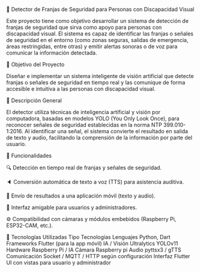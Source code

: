 🦯 Detector de Franjas de Seguridad para Personas con Discapacidad Visual

Este proyecto tiene como objetivo desarrollar un sistema de detección de franjas de seguridad que sirva como apoyo para personas con discapacidad visual.
El sistema es capaz de identificar las franjas o señales de seguridad en el entorno (como zonas seguras, salidas de emergencia, áreas restringidas, entre otras) y emitir alertas sonoras o de voz para comunicar la información detectada.

🚀 Objetivo del Proyecto

Diseñar e implementar un sistema inteligente de visión artificial que detecte franjas o señales de seguridad en tiempo real y las comunique de forma accesible e intuitiva a las personas con discapacidad visual.

🧠 Descripción General

El detector utiliza técnicas de inteligencia artificial y visión por computadora, basadas en modelos YOLO (You Only Look Once), para reconocer señales de seguridad establecidas en la norma NTP 399.010-1:2016.
Al identificar una señal, el sistema convierte el resultado en salida de texto y audio, facilitando la comprensión de la información por parte del usuario.

🧩 Funcionalidades

🔍 Detección en tiempo real de franjas y señales de seguridad.

🔈 Conversión automática de texto a voz (TTS) para asistencia auditiva.

📱 Envío de resultados a una aplicación móvil (texto y audio).

🧩 Interfaz amigable para usuarios y administradores.

⚙️ Compatibilidad con cámaras y módulos embebidos (Raspberry Pi, ESP32-CAM, etc.).

🧰 Tecnologías Utilizadas
Tipo	Tecnologías
Lenguajes	Python, Dart
Frameworks	Flutter (para la app móvil)
IA / Visión	Ultralytics YOLOv11
Hardware	Raspberry Pi / IA Cámara Raspberry pi
Audio	pyttsx3 / gTTS
Comunicación	Socket / MQTT / HTTP según configuración
Interfaz	Flutter UI con vistas para usuario y administrador
